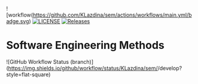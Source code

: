 
![workflow(https://github.com/KLazdina/sem/actions/workflows/main.yml/badge.svg)
[![LICENSE](https://img.shields.io/github/license/KLazdina/sem.svg?style=flat-square)](https://github.com/KLazdina/sem/blob/master/LICENSE)
[![Releases](https://img.shields.io/github/release/KLazdina/sem/all.svg?style=flat-square)](https://github.com/KLazdina/sem/releases)
# Software Engineering Methods
![GitHub Workflow Status (branch)](https://img.shields.io/github/workflow/status/KLazdina/sem/<action name taken from main.yml>/develop?style=flat-square)